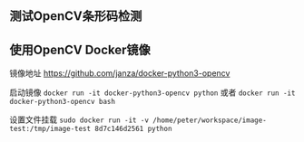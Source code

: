 ## 测试OpenCV条形码检测

## 使用OpenCV Docker镜像
镜像地址 https://github.com/janza/docker-python3-opencv

启动镜像
 `docker run -it docker-python3-opencv python`
或者
 `docker run -it docker-python3-opencv bash`

设置文件挂载 
`sudo docker run -it -v /home/peter/workspace/image-test:/tmp/image-test 8d7c146d2561 python`
